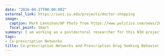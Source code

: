 ```yaml
---
date: "2016-04-27T00:00:00Z"
external_link: https://iuni.iu.edu/projects/doctor-shopping
image:
  caption: Mark Lennihan/AP Photo from https://www.politico.com/news/2020/04/10/trump-officials-health-experts-worry-coronavirus-will-set-back-opioid-fight-179257
  focal_point: Smart
summary: I am working as a postdoctoral researcher for this NIH project of co-PIs Brea Perry and YY Ahn which advances statistical and computational methods for measuring prescription seeking behavior of patients.
tags:
- Co-prescription Networks
title: Co-prescription Networks and Prescription Drug Seeking Behavior
---
```

